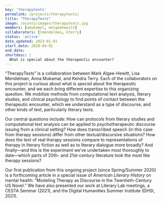 ```yaml
---
key: 'therapytexts'
permalink: /projects/therapytexts/
title: "TherapyTexts"
image: /assets/images/therapytexts.jpg
members: [amukamal, malgeehewitt]
collaborators: [lmendelman, kterry]
status: 'active'
date_updated: 2023-01-01
start_date: 2020-04-01
end_date:
shortdesc: |
  What is special about the therapeutic encounter?
---
```


“TherapyTexts” is a collaboration between Mark Algee-Hewitt, Lisa Mendelman, Anna Mukamal, and Kendra Terry. Each of the collaborators on this project is curious about what is *special* about the therapeutic encounter, and we each bring different expertise to this organizing question. We mobilize methods from computational text analysis, literary studies, and clinical psychology to find points of contact between the therapeutic encounter, which we understand as a type of discourse, and other kinds of text, particularly literary texts. 

Our central questions include: How can protocols from literary studies and computational text analysis can be applied to psychotherapeutic discourse issuing from a clinical setting? How does transcribed speech (in this case from therapy sessions) differ from other textual/discursive situations? How does the text of real therapy sessions compare to representations of therapy in literary fiction as well as to literary dialogue more broadly? And finally—and this is the experiment we’ve undertaken most thoroughly to date—which parts of 20th- and 21st-century literature look the most like therapy sessions?

Our first publication from this ongoing project (since Spring/Summer 2020) is a forthcoming article in a special issue of *American Literary History* on mental health: “Modeling Therapy as Discourse in the Twentieth-Century US Novel.” We have also presented our work at Literary Lab meetings, a CESTA Seminar (2021), and the Digital Humanities Summer Institute (DHSI, 2021). 